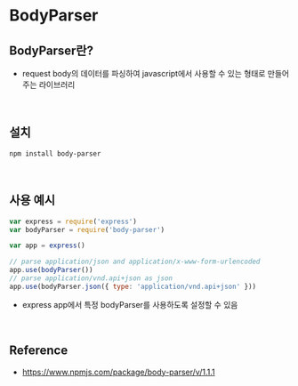 # BodyParser
## BodyParser란?
* request body의 데이터를 파싱하여 javascript에서 사용할 수 있는 형태로 만들어주는 라이브러리

<br>

## 설치
```shell
npm install body-parser
```

<br>

## 사용 예시
```js
var express = require('express')
var bodyParser = require('body-parser')

var app = express()

// parse application/json and application/x-www-form-urlencoded
app.use(bodyParser())
// parse application/vnd.api+json as json
app.use(bodyParser.json({ type: 'application/vnd.api+json' }))
```
* express app에서 특정 bodyParser를 사용하도록 설정할 수 있음

<br>

## Reference
* <https://www.npmjs.com/package/body-parser/v/1.1.1>